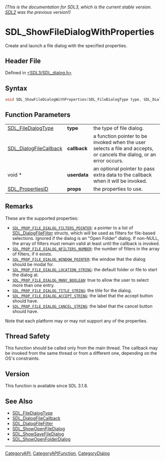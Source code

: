 ###### (This is the documentation for SDL3, which is the current stable version. [SDL2](https://wiki.libsdl.org/SDL2/) was the previous version!)
# SDL_ShowFileDialogWithProperties

Create and launch a file dialog with the specified properties.

## Header File

Defined in [<SDL3/SDL_dialog.h>](https://github.com/libsdl-org/SDL/blob/main/include/SDL3/SDL_dialog.h)

## Syntax

```c
void SDL_ShowFileDialogWithProperties(SDL_FileDialogType type, SDL_DialogFileCallback callback, void *userdata, SDL_PropertiesID props);
```

## Function Parameters

|                                                  |              |                                                                                                                       |
| ------------------------------------------------ | ------------ | --------------------------------------------------------------------------------------------------------------------- |
| [SDL_FileDialogType](SDL_FileDialogType)         | **type**     | the type of file dialog.                                                                                              |
| [SDL_DialogFileCallback](SDL_DialogFileCallback) | **callback** | a function pointer to be invoked when the user selects a file and accepts, or cancels the dialog, or an error occurs. |
| void *                                           | **userdata** | an optional pointer to pass extra data to the callback when it will be invoked.                                       |
| [SDL_PropertiesID](SDL_PropertiesID)             | **props**    | the properties to use.                                                                                                |

## Remarks

These are the supported properties:

- [`SDL_PROP_FILE_DIALOG_FILTERS_POINTER`](SDL_PROP_FILE_DIALOG_FILTERS_POINTER):
  a pointer to a list of [SDL_DialogFileFilter](SDL_DialogFileFilter)
  structs, which will be used as filters for file-based selections. Ignored
  if the dialog is an "Open Folder" dialog. If non-NULL, the array of
  filters must remain valid at least until the callback is invoked.
- [`SDL_PROP_FILE_DIALOG_NFILTERS_NUMBER`](SDL_PROP_FILE_DIALOG_NFILTERS_NUMBER):
  the number of filters in the array of filters, if it exists.
- [`SDL_PROP_FILE_DIALOG_WINDOW_POINTER`](SDL_PROP_FILE_DIALOG_WINDOW_POINTER):
  the window that the dialog should be modal for.
- [`SDL_PROP_FILE_DIALOG_LOCATION_STRING`](SDL_PROP_FILE_DIALOG_LOCATION_STRING):
  the default folder or file to start the dialog at.
- [`SDL_PROP_FILE_DIALOG_MANY_BOOLEAN`](SDL_PROP_FILE_DIALOG_MANY_BOOLEAN):
  true to allow the user to select more than one entry.
- [`SDL_PROP_FILE_DIALOG_TITLE_STRING`](SDL_PROP_FILE_DIALOG_TITLE_STRING):
  the title for the dialog.
- [`SDL_PROP_FILE_DIALOG_ACCEPT_STRING`](SDL_PROP_FILE_DIALOG_ACCEPT_STRING):
  the label that the accept button should have.
- [`SDL_PROP_FILE_DIALOG_CANCEL_STRING`](SDL_PROP_FILE_DIALOG_CANCEL_STRING):
  the label that the cancel button should have.

Note that each platform may or may not support any of the properties.

## Thread Safety

This function should be called only from the main thread. The callback may
be invoked from the same thread or from a different one, depending on the
OS's constraints.

## Version

This function is available since SDL 3.1.8.

## See Also

- [SDL_FileDialogType](SDL_FileDialogType)
- [SDL_DialogFileCallback](SDL_DialogFileCallback)
- [SDL_DialogFileFilter](SDL_DialogFileFilter)
- [SDL_ShowOpenFileDialog](SDL_ShowOpenFileDialog)
- [SDL_ShowSaveFileDialog](SDL_ShowSaveFileDialog)
- [SDL_ShowOpenFolderDialog](SDL_ShowOpenFolderDialog)

----
[CategoryAPI](CategoryAPI), [CategoryAPIFunction](CategoryAPIFunction), [CategoryDialog](CategoryDialog)

